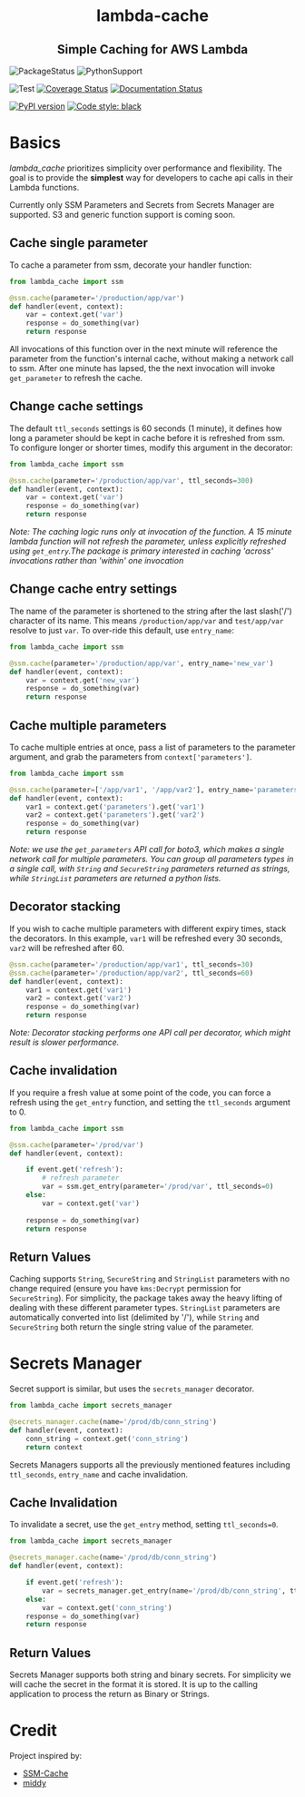 <h1 align="center"> lambda-cache </h1>
<h2 align="center"> Simple Caching for AWS Lambda</h2>

![PackageStatus](https://img.shields.io/static/v1?label=status&message=beta&color=blueviolet?style=flat-square) ![PythonSupport](https://img.shields.io/static/v1?label=python&message=3.6%20|%203.7|%203.8&color=blue?style=flat-square&logo=python)

![Test](https://github.com/keithrozario/lambda-cache/workflows/Test/badge.svg?branch=release) [![Coverage Status](https://coveralls.io/repos/github/keithrozario/lambda-cache/badge.svg?branch=release)](https://coveralls.io/github/keithrozario/lambda-cache?branch=release) [![Documentation Status](https://readthedocs.org/projects/simple-lambda-cache/badge/?version=latest)](https://simple-lambda-cache.readthedocs.io/en/latest/?badge=latest)

[![PyPI version](https://badge.fury.io/py/lambda-cache.svg)](https://badge.fury.io/py/lambda-cache) [![Code style: black](https://img.shields.io/badge/code%20style-black-000000.svg)](https://github.com/psf/black) 

# Basics

_lambda_cache_ prioritizes simplicity over performance and flexibility. The goal is to provide the **simplest** way for developers to cache api calls in their Lambda functions.

Currently only SSM Parameters and Secrets from Secrets Manager are supported. S3 and generic function support is coming soon.

## Cache single parameter

To cache a parameter from ssm, decorate your handler function:

```python
from lambda_cache import ssm

@ssm.cache(parameter='/production/app/var')
def handler(event, context):
    var = context.get('var')
    response = do_something(var)
    return response
```
All invocations of this function over in the next minute will reference the parameter from the function's internal cache, without making a network call to ssm. After one minute has lapsed, the the next invocation will invoke `get_parameter` to refresh the cache.

## Change cache settings

The default `ttl_seconds` settings is 60 seconds (1 minute), it defines how long a parameter should be kept in cache before it is refreshed from ssm. To configure longer or shorter times, modify this argument in the decorator:

```python
from lambda_cache import ssm

@ssm.cache(parameter='/production/app/var', ttl_seconds=300)
def handler(event, context):
    var = context.get('var')
    response = do_something(var)
    return response
```

_Note: The caching logic runs only at invocation of the function. A 15 minute lambda function will not refresh the parameter, unless explicitly refreshed using `get_entry`.The package is primary interested in caching 'across' invocations rather than 'within' one invocation_

## Change cache entry settings

The name of the parameter is shortened to the string after the last slash('/') character of its name. This means `/production/app/var` and `test/app/var` resolve to just `var`. To over-ride this default, use `entry_name`:

```python
from lambda_cache import ssm

@ssm.cache(parameter='/production/app/var', entry_name='new_var')
def handler(event, context):
    var = context.get('new_var')
    response = do_something(var)
    return response
```

## Cache multiple parameters

To cache multiple entries at once, pass a list of parameters to the parameter argument, and grab the parameters from `context['parameters']`.

```python
from lambda_cache import ssm

@ssm.cache(parameter=['/app/var1', '/app/var2'], entry_name='parameters')
def handler(event, context):
    var1 = context.get('parameters').get('var1')
    var2 = context.get('parameters').get('var2')
    response = do_something(var)
    return response
```

_Note: we use the `get_parameters` API call for boto3, which makes a single network call for multiple parameters. You can group all parameters types in a single call, with `String` and `SecureString` parameters returned as strings, while `StringList` parameters are returned a python lists._

## Decorator stacking
If you wish to cache multiple parameters with different expiry times, stack the decorators. In this example, `var1` will be refreshed every 30 seconds, `var2` will be refreshed after 60.

```python
@ssm.cache(parameter='/production/app/var1', ttl_seconds=30)
@ssm.cache(parameter='/production/app/var2', ttl_seconds=60)
def handler(event, context):
    var1 = context.get('var1')
    var2 = context.get('var2')
    response = do_something(var)
    return response
```
_Note: Decorator stacking performs one API call per decorator, which might result is slower performance._

## Cache invalidation

If you require a fresh value at some point of the code, you can force a refresh using the `get_entry` function, and setting the `ttl_seconds` argument to 0.

```python
from lambda_cache import ssm

@ssm.cache(parameter='/prod/var')
def handler(event, context):

    if event.get('refresh'):
        # refresh parameter
        var = ssm.get_entry(parameter='/prod/var', ttl_seconds=0)
    else:
        var = context.get('var')
    
    response = do_something(var)
    return response
```

## Return Values

Caching supports `String`, `SecureString` and `StringList` parameters with no change required (ensure you have `kms:Decrypt` permission for `SecureString`). For simplicity, the package takes away the heavy lifting of dealing with these different parameter types. `StringList` parameters are automatically converted into list (delimited by '/'), while `String` and `SecureString` both return the single string value of the parameter.

# Secrets Manager

Secret support is similar, but uses the `secrets_manager` decorator.

```python
from lambda_cache import secrets_manager

@secrets_manager.cache(name='/prod/db/conn_string')
def handler(event, context):
    conn_string = context.get('conn_string')
    return context
```

Secrets Managers supports all the previously mentioned features including `ttl_seconds`, `entry_name` and cache invalidation.

## Cache Invalidation

To invalidate a secret, use the `get_entry` method, setting `ttl_seconds=0`.
```python
from lambda_cache import secrets_manager

@secrets_manager.cache(name='/prod/db/conn_string')
def handler(event, context):

    if event.get('refresh'):
        var = secrets_manager.get_entry(name='/prod/db/conn_string', ttl_seconds=0)
    else:
        var = context.get('conn_string')
    response = do_something(var)
    return response
```

## Return Values

Secrets Manager supports both string and binary secrets. For simplicity we will cache the secret in the format it is stored. It is up to the calling application to process the return as Binary or Strings.

# Credit

Project inspired by:
* [SSM-Cache](https://github.com/alexcasalboni/ssm-cache-python)
* [middy](https://github.com/middyjs/middy)
